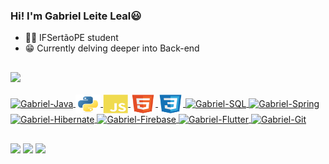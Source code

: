 ### Hi! I'm Gabriel Leite Leal😃

- 👨‍💻 IFSertãoPE student
- 😁 Currently delving deeper into Back-end

##

 <div>
  <a href="https://github.com/gabrielleiteleal">
  <img height="219em" src="https://github-readme-stats.vercel.app/api/top-langs/?username=gabrielleiteleal&show_icons=true&theme=algolia&layout=compact"/> 
</div>


<div style="display: inline_block"><br>        
 
  <img align="center" alt="Gabriel-Java" height="30" width="40" src="https://cdn.jsdelivr.net/gh/devicons/devicon@latest/icons/java/java-original.svg"/>
  <!--<img align="center" alt="Gabriel-Dart" height="30" width="40" src="https://cdn.jsdelivr.net/gh/devicons/devicon@latest/icons/dart/dart-original.svg" />-->
  <img align="center" alt="Gabriel-Python" height="30" width="40" src="https://raw.githubusercontent.com/devicons/devicon/master/icons/python/python-original.svg"/>
  <img align="center" alt="Gabriel-Js" height="30" width="40" src="https://raw.githubusercontent.com/devicons/devicon/master/icons/javascript/javascript-plain.svg"/>
  <img align="center" alt="Gabriel-HTML" height="30" width="40" src="https://raw.githubusercontent.com/devicons/devicon/master/icons/html5/html5-original.svg">
  <img align="center" alt="Gabriel-CSS" height="30" width="40" src="https://raw.githubusercontent.com/devicons/devicon/master/icons/css3/css3-original.svg">
  <img align="center" alt="Gabriel-SQL" height="30" width="40" src="https://cdn.jsdelivr.net/gh/devicons/devicon@latest/icons/mysql/mysql-original.svg" />
  <img align="center" alt="Gabriel-Spring" height="30" width="40" src="https://cdn.jsdelivr.net/gh/devicons/devicon@latest/icons/spring/spring-original.svg" />
  <img align="center" alt="Gabriel-Hibernate" height="30" width="40" src="https://cdn.jsdelivr.net/gh/devicons/devicon@latest/icons/hibernate/hibernate-original.svg" />
  <img align="center" alt="Gabriel-Firebase" height="30" width="40" src="https://cdn.jsdelivr.net/gh/devicons/devicon@latest/icons/firebase/firebase-original.svg" />
  <img align="center" alt="Gabriel-Flutter" height="30" width="40" src="https://cdn.jsdelivr.net/gh/devicons/devicon@latest/icons/flutter/flutter-original.svg" />   
  <img align="center" alt="Gabriel-Git" height="30" width="40" src="https://cdn.jsdelivr.net/gh/devicons/devicon@latest/icons/git/git-original.svg" />
          
</div>
  
  ##
<div> 
  <a href="https://instagram.com/gabrielleiteleal" target="_blank"><img src="https://img.shields.io/badge/-Instagram-%23E4405F?style=for-the-badge&logo=instagram&logoColor=white" target="_blank"></a>
  <a href = "mailto:gabriel-o-carinha@hotmail.com"><img src="https://img.shields.io/badge/-Gmail-%23333?style=for-the-badge&logo=gmail&logoColor=white" target="_blank"></a>
  <a href="https://www.linkedin.com/in/gabrielleiteleal/" target="_blank"><img src="https://img.shields.io/badge/LinkedIn-0077B5?style=for-the-badge&logo=linkedin&logoColor=white" target="_blank"></a>
  
  
</div>
